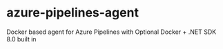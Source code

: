 # azure-pipelines-agent
Docker based agent for Azure Pipelines with Optional Docker + .NET SDK 8.0 built in
